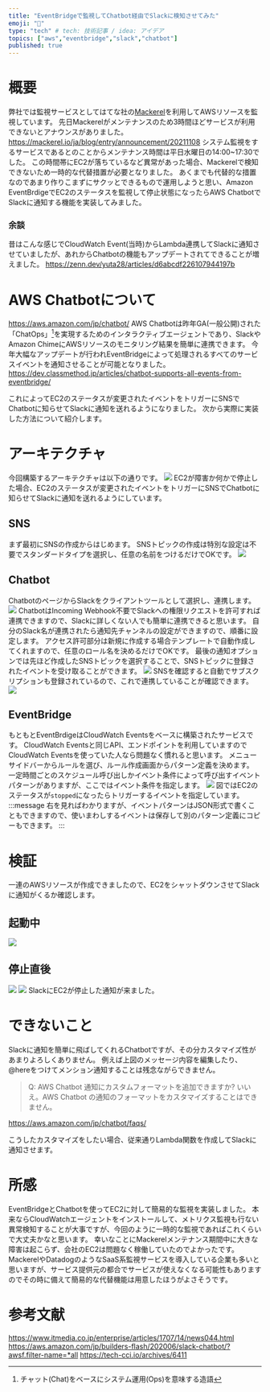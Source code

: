 ```yaml
---
title: "EventBridgeで監視してChatbot経由でSlackに検知させてみた"
emoji: "🐁"
type: "tech" # tech: 技術記事 / idea: アイデア
topics: ["aws","eventbridge","slack","chatbot"]
published: true
---
```


# 概要
弊社では監視サービスとしてはてな社の[Mackerel](https://ja.mackerel.io/)を利用してAWSリソースを監視しています。
先日Mackerelがメンテナンスのため3時間ほどサービスが利用できないとアナウンスがありました。
https://mackerel.io/ja/blog/entry/announcement/20211108
システム監視をするサービスであるとのことからメンテナンス時間は平日水曜日の14:00~17:30でした。
この時間帯にEC2が落ちているなど異常があった場合、Mackerelで検知できないため一時的な代替措置が必要となりました。
あくまでも代替的な措置なのであまり作りこまずにサクッとできるもので運用しようと思い、Amazon EventBrdigeでEC2のステータスを監視して停止状態になったらAWS ChatbotでSlackに通知する機能を実装してみました。
### 余談
昔はこんな感じでCloudWatch Event(当時)からLambda連携してSlackに通知させていましたが、あれからChatbotの機能もアップデートされてできることが増えました。
https://zenn.dev/yuta28/articles/d6abcdf226107944197b

# AWS Chatbotについて
https://aws.amazon.com/jp/chatbot/
AWS Chatbotは昨年GA(一般公開)された「ChatOps」[^1]を実現するためのインタラクティブエージェントであり、SlackやAmazon ChimeにAWSリソースのモニタリング結果を簡単に連携できます。
今年大幅なアップデートが行われEventBridgeによって処理されるすべてのサービスイベントを通知させることが可能となりました。
https://dev.classmethod.jp/articles/chatbot-supports-all-events-from-eventbridge/

これによってEC2のステータスが変更されたイベントをトリガーにSNSでChatbotに知らせてSlackに通知を送れるようになりました。
次から実際に実装した方法について紹介します。

[^1]: チャット(Chat)をベースにシステム運用(Ops)を意味する造語

# アーキテクチャ
今回構築するアーキテクチャは以下の通りです。
![](/images/eventbridge-slack/image1.png)
EC2が障害か何かで停止した場合、EC2のステータスが変更されたイベントをトリガーにSNSでChatbotに知らせてSlackに通知を送れるようにしています。
## SNS
まず最初にSNSの作成からはじめます。
SNSトピックの作成は特別な設定は不要でスタンダードタイプを選択し、任意の名前をつけるだけでOKです。
![](/images/eventbridge-slack/image3.png)

## Chatbot
ChatbotのページからSlackをクライアントツールとして選択し、連携します。
![](/images/eventbridge-slack/image2.png)
ChatbotはIncoming Webhook不要でSlackへの権限リクエストを許可すれば連携できますので、Slackに詳しくない人でも簡単に連携できると思います。
自分のSlack名が連携されたら通知先チャンネルの設定ができますので、順番に設定します。
アクセス許可部分は新規に作成する場合テンプレートで自動作成してくれますので、任意のロール名を決めるだけでOKです。
最後の通知オプションでは先ほど作成したSNSトピックを選択することで、SNSトピックに登録されたイベントを受け取ることができます。
![](/images/eventbridge-slack/image4.png)
SNSを確認すると自動でサブスクリプションも登録されているので、これで連携していることが確認できます。
![](/images/eventbridge-slack/image6.png)

## EventBridge
もともとEventBrdigeはCloudWatch Eventsをベースに構築されたサービスです。
CloudWatch Eventsと同じAPI、エンドポイントを利用していますのでCloudWatch Eventsを使っていた人なら問題なく慣れると思います。
メニューサイドバーからルールを選び、ルール作成画面からパターン定義を決めます。
一定時間ごとのスケジュール呼び出しかイベント条件によって呼び出すイベントパターンがありますが、ここではイベント条件を指定します。
![](/images/eventbridge-slack/image5.png)
図ではEC2のステータスが`stopped`になったらトリガーするイベントを指定しています。
:::message
右を見ればわかりますが、イベントパターンはJSON形式で書くこともできますので、使いまわしするイベントは保存して別のパターン定義にコピーもできます。
:::

# 検証
一連のAWSリソースが作成できましたので、EC2をシャットダウンさせてSlackに通知がくるか確認します。

## 起動中
![](/images/eventbridge-slack/image7.png)

## 停止直後
![](/images/eventbridge-slack/image8.png)
![](/images/eventbridge-slack/image9.png)
SlackにEC2が停止した通知が来ました。

# できないこと
Slackに通知を簡単に飛ばしてくれるChatbotですが、その分カスタマイズ性があまりよろしくありません。
例えば上図のメッセージ内容を編集したり、@hereをつけてメンション通知することは残念ながらできません。

> Q: AWS Chatbot 通知にカスタムフォーマットを追加できますか?
いいえ。AWS Chatbot の通知のフォーマットをカスタマイズすることはできません。

https://aws.amazon.com/jp/chatbot/faqs/

こうしたカスタマイズをしたい場合、従来通りLambda関数を作成してSlackに通知させます。

# 所感
EventBridgeとChatbotを使ってEC2に対して簡易的な監視を実装しました。
本来ならCloudWatchエージェントをインストールして、メトリクス監視も行ない異常検知することが大事ですが、今回のように一時的な監視であればこれくらいで大丈夫かなと思います。
幸いなことにMackerelメンテナンス期間中に大きな障害は起こらず、会社のEC2は問題なく稼働していたのでよかったです。
MackerelやDatadogのようなSaaS系監視サービスを導入している企業も多いと思いますが、サービス提供元の都合でサービスが使えなくなる可能性もありますのでその時に備えて簡易的な代替機能は用意したほうがよさそうです。

# 参考文献
https://www.itmedia.co.jp/enterprise/articles/1707/14/news044.html
https://aws.amazon.com/jp/builders-flash/202006/slack-chatbot/?awsf.filter-name=*all
https://tech-cci.io/archives/6411
